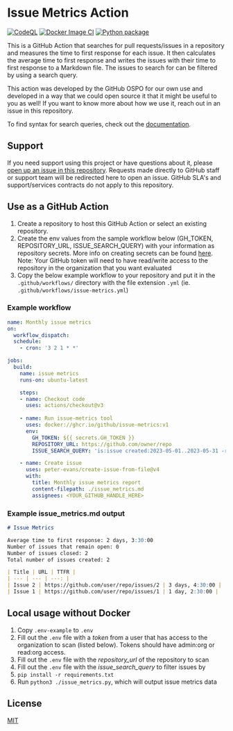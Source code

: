 # Issue Metrics Action

[![CodeQL](https://github.com/github/issue-metrics/actions/workflows/codeql-analysis.yml/badge.svg)](https://github.com/github/issue-metrics/actions/workflows/codeql-analysis.yml) [![Docker Image CI](https://github.com/github/issue-metrics/actions/workflows/docker-image.yml/badge.svg)](https://github.com/github/issue-metrics/actions/workflows/docker-image.yml) [![Python package](https://github.com/github/issue-metrics/actions/workflows/python-package.yml/badge.svg)](https://github.com/github/issue-metrics/actions/workflows/python-package.yml)

This is a GitHub Action that searches for pull requests/issues in a repository and measures
the time to first response for each issue. It then calculates the average time
to first response and writes the issues with their time to first response to a
Markdown file. The issues to search for can be filtered by using a search query.

This action was developed by the GitHub OSPO for our own use and developed in a way that we could open source it that it might be useful to you as well! If you want to know more about how we use it, reach out in an issue in this repository.

To find syntax for search queries, check out the [documentation](https://docs.github.com/en/issues/tracking-your-work-with-issues/filtering-and-searching-issues-and-pull-requests).

## Support

If you need support using this project or have questions about it, please [open up an issue in this repository](https://github.com/github/issue-metrics/issues). Requests made directly to GitHub staff or support team will be redirected here to open an issue. GitHub SLA's and support/services contracts do not apply to this repository.

## Use as a GitHub Action

1. Create a repository to host this GitHub Action or select an existing repository.
1. Create the env values from the sample workflow below (GH_TOKEN, REPOSITORY_URL, ISSUE_SEARCH_QUERY) with your information as repository secrets. More info on creating secrets can be found [here](https://docs.github.com/en/actions/security-guides/encrypted-secrets).
Note: Your GitHub token will need to have read/write access to the repository in the organization that you want evaluated
1. Copy the below example workflow to your repository and put it in the `.github/workflows/` directory with the file extension `.yml` (ie. `.github/workflows/issue-metrics.yml`)

### Example workflow

```yaml
name: Monthly issue metrics
on:
  workflow_dispatch:
  schedule:
    - cron: '3 2 1 * *'

jobs:
  build:
    name: issue metrics
    runs-on: ubuntu-latest

    steps:
    - name: Checkout code
      uses: actions/checkout@v3
    
    - name: Run issue-metrics tool
      uses: docker://ghcr.io/github/issue-metrics:v1
      env:
        GH_TOKEN: ${{ secrets.GH_TOKEN }}
        REPOSITORY_URL: https://github.com/owner/repo
        ISSUE_SEARCH_QUERY: 'is:issue created:2023-05-01..2023-05-31 -reason:"not planned"'

    - name: Create issue
      uses: peter-evans/create-issue-from-file@v4
      with:
        title: Monthly issue metrics report
        content-filepath: ./issue_metrics.md
        assignees: <YOUR_GITHUB_HANDLE_HERE>

```

### Example issue_metrics.md output

```markdown
# Issue Metrics

Average time to first response: 2 days, 3:30:00
Number of issues that remain open: 0
Number of issues closed: 2
Total number of issues created: 2

| Title | URL | TTFR |
| --- | --- | ---: |
| Issue 2 | https://github.com/user/repo/issues/2 | 3 days, 4:30:00 |
| Issue 1 | https://github.com/user/repo/issues/1 | 1 day, 2:30:00 |

```

## Local usage without Docker

1. Copy `.env-example` to `.env`
1. Fill out the `.env` file with a _token_ from a user that has access to the organization to scan (listed below). Tokens should have admin:org or read:org access.
1. Fill out the `.env` file with the _repository_url_ of the repository to scan
1. Fill out the `.env` file with the _issue_search_query_ to filter issues by
1. `pip install -r requirements.txt`
1. Run `python3 ./issue_metrics.py`, which will output issue metrics data

## License

[MIT](LICENSE)
